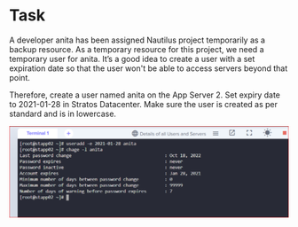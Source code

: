 # Task

A developer anita has been assigned Nautilus project temporarily as a backup resource. As a temporary resource for this project, we need a temporary user for anita. It’s a good idea to create a user with a set expiration date so that the user won't be able to access servers beyond that point.

Therefore, create a user named anita on the App Server 2. Set expiry date to 2021-01-28 in Stratos Datacenter. Make sure the user is created as per standard and is in lowercase.

![](user.PNG)